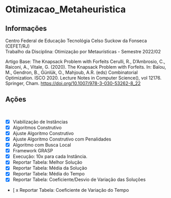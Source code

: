# Otimizacao_Metaheuristica
<h2> Informações</h2>
Centro Federal de Educação Tecnológia Celso Suckow da Fonseca (CEFET/RJ)<br />
Trabalho da Disciplina: Otimização por Metaurísticas - Semestre 2022/02<br />

Artigo Base:
The Knapsack Problem with Forfeits
Cerulli, R., D’Ambrosio, C., Raiconi, A., Vitale, G. (2020). The Knapsack Problem with Forfeits. In: Baïou, M., Gendron, B., Günlük, O., Mahjoub, A.R. (eds) Combinatorial Optimization. ISCO 2020. Lecture Notes in Computer Science(), vol 12176. Springer, Cham. https://doi.org/10.1007/978-3-030-53262-8_22

<h2> Ações</h2><br/>

- [x] Viabilização de Instâncias
- [x] Algoritmos Construtivo
- [x] Ajuste Algoritmo Construtivo
- [x] Ajuste Algoritmo Construtivo com Penalidades
- [x] Algoritmo com Busca Local
- [x] Framework GRASP
- [x] Execução: 10x para cada Instância.
- [x] Reportar Tabela: Melhor Solução
- [x] Reportar Tabela: Média da Solução
- [x] Reportar Tabela: Média do Tempo
- [x] Reportar Tabela: Coeficiente/Desvio de Variação das Soluções
- [ x Reportar Tabela: Coeficiente de Variação do Tempo
